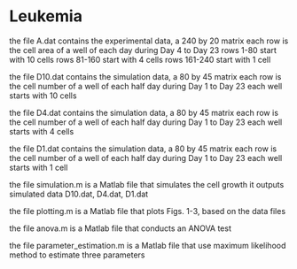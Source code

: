 # Leukemia

the file A.dat contains the experimental data, a 240 by 20 matrix
each row is the cell area of a well of each day during Day 4 to Day 23
rows 1-80 start with 10 cells
rows 81-160 start with 4 cells
rows 161-240 start with 1 cell

the file D10.dat contains the simulation data, a 80 by 45 matrix
each row is the cell number of a well of each half day during Day 1 to Day 23
each well starts with 10 cells

the file D4.dat contains the simulation data, a 80 by 45 matrix
each row is the cell number of a well of each half day during Day 1 to Day 23
each well starts with 4 cells

the file D1.dat contains the simulation data, a 80 by 45 matrix
each row is the cell number of a well of each half day during Day 1 to Day 23
each well starts with 1 cell

the file simulation.m is a Matlab file that simulates the cell growth
it outputs simulated data D10.dat, D4.dat, D1.dat

the file plotting.m is a Matlab file that plots Figs. 1-3, based on the data files

the file anova.m is a Matlab file that conducts an ANOVA test 

the file parameter_estimation.m is a Matlab file that use maximum likelihood
method to estimate three parameters
